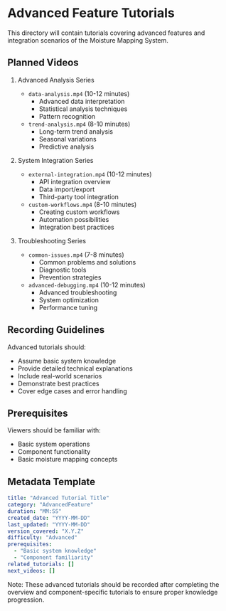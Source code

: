 # Advanced Feature Tutorials

This directory will contain tutorials covering advanced features and integration scenarios of the Moisture Mapping System.

## Planned Videos

1. Advanced Analysis Series
   - `data-analysis.mp4` (10-12 minutes)
     * Advanced data interpretation
     * Statistical analysis techniques
     * Pattern recognition
   - `trend-analysis.mp4` (8-10 minutes)
     * Long-term trend analysis
     * Seasonal variations
     * Predictive analysis

2. System Integration Series
   - `external-integration.mp4` (10-12 minutes)
     * API integration overview
     * Data import/export
     * Third-party tool integration
   - `custom-workflows.mp4` (8-10 minutes)
     * Creating custom workflows
     * Automation possibilities
     * Integration best practices

3. Troubleshooting Series
   - `common-issues.mp4` (7-8 minutes)
     * Common problems and solutions
     * Diagnostic tools
     * Prevention strategies
   - `advanced-debugging.mp4` (10-12 minutes)
     * Advanced troubleshooting
     * System optimization
     * Performance tuning

## Recording Guidelines

Advanced tutorials should:
- Assume basic system knowledge
- Provide detailed technical explanations
- Include real-world scenarios
- Demonstrate best practices
- Cover edge cases and error handling

## Prerequisites

Viewers should be familiar with:
- Basic system operations
- Component functionality
- Basic moisture mapping concepts

## Metadata Template

```yaml
title: "Advanced Tutorial Title"
category: "AdvancedFeature"
duration: "MM:SS"
created_date: "YYYY-MM-DD"
last_updated: "YYYY-MM-DD"
version_covered: "X.Y.Z"
difficulty: "Advanced"
prerequisites:
  - "Basic system knowledge"
  - "Component familiarity"
related_tutorials: []
next_videos: []
```

Note: These advanced tutorials should be recorded after completing the overview and component-specific tutorials to ensure proper knowledge progression.
